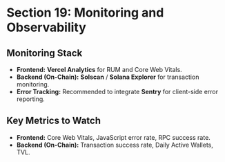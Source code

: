 # Section 19: Monitoring and Observability

## Monitoring Stack

  * **Frontend:** **Vercel Analytics** for RUM and Core Web Vitals.
  * **Backend (On-Chain):** **Solscan** / **Solana Explorer** for transaction monitoring.
  * **Error Tracking:** Recommended to integrate **Sentry** for client-side error reporting.

## Key Metrics to Watch

  * **Frontend:** Core Web Vitals, JavaScript error rate, RPC success rate.
  * **Backend (On-Chain):** Transaction success rate, Daily Active Wallets, TVL.
